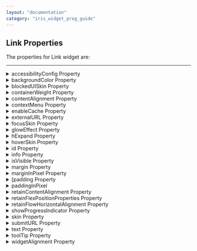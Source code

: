 ```yaml
---
layout: "documentation"
category: "iris_widget_prog_guide"
---
```


Link Properties
---------------

The properties for Link widget are:

* * *

<details close markdown="block"><summary>accessibilityConfig Property</summary>

* * *

Enables you to control accessibility behavior and alternative text for the widget.

For more information on using accessibility features in your app, see the [Accessibility]({{ site.baseurl }}/docs/documentation/Iris/iris_user_guide/Content/Accessibility_Overview.html) appendix in the Volt MX IrisUser Guide.

### Syntax

{% highlight VoltMx %}
accessibilityConfig
{% endhighlight %}

### Type

Object

### Read/Write

Read + Write

### Remarks

*   The accessibilityConfig property is enabled for all the widgets which are supported under the Flex Layout.

> **_Note:_** From Volt MX Iris V9 SP2 GA version, you can provide i18n keys as values to all the attributes used inside the `accessibilityConfig` property. Values provided in the i18n keys take precedence over values provided in `a11yLabel`, `a11yValue`, and `a11yHint` fields.

### The accessibilityConfig property is a JavaScript object which can contain the following key-value pairs.

  
| Key | Type | Description | ARIA Equivalent |
| --- | --- | --- | --- |
| a11yIndex | Integer with no floating or decimal number. | This is an optional parameter. Specifies the order in which the widgets are focused on a screen. | For all widgets, this parameter maps to the `aria-index`, `index`, or `taborder` properties. |
| a11yLabel | String | This is an optional parameter. Specifies alternate text to identify the widget. Generally the label should be the text that is displayed on the screen. | For all widgets, this parameter maps to the `aria-labelledby` property of ARIA in HTML. > **_Note:_** For the Image widget, this parameter maps to the **alt** attribute of ARIA in HTML. |
| a11yValue | String | This is an optional parameter. Specifies the descriptive text that explains the action associated with the widget. On the Android platform, the text specified for a11yValue is prefixed to the a11yHint. | This parameter is similar to the a11yLabel parameter. If the a11yValue is defined, the value of a11yValue is appended to the value of a11yLabel. These values are separated by a space. |
| a11yHint | String | This is an optional parameter. Specifies the descriptive text that explains the action associated with the widget. On the Android platform, the text specified for a11yValue is prefixed to the a11yHint. | For all widgets, this parameter maps to the `aria-describedby` property of ARIA in HTML. |
| a11yHidden | Boolean | This is an optional parameter. Specifies if the widget should be ignored by assistive technology. The default option is set to _false_. This option is supported on iOS 5.0 and above, Android 4.1 and above, and SPA | For all widgets, this parameter maps to the `aria-hidden` property of ARIA in HTML. |
| a11yARIA | Object | This is an optional parameter. For each widget, the key and value provided in this object are added as the attribute and value of the HTML tags respectively. Any values provided for attributes such as `aria-labelledby` and `aria-describedby` using this attribute, takes precedence over values given in `a11yLabel` and `a11yHint` fields. When a widget is provided with the following key value pair or attribute using the a11yARIA object, the tabIndex of the widget is automatically appended as zero.`{"role": "main"}``aria-label` | This parameter is only available on the Desktop Web platform. |

### Android limitations

*   If the results of the concatenation of a11y fields result in an empty string, then `accessibilityConfig` is ignored and the text that is on widget is read out.
*   The soft keypad does not gain accessibility focus during the right/left swipe gesture when the keypad appears.

SPA/Desktop Web limitations

*   When `accessibilityConfig` property is configured for any widget, the `tabIndex` attribute is added automatically to the `accessibilityConfig` property.
*   The behavior of accessibility depends on the Web browser, Web browser version, Voice Over Assistant, and Voice Over Assistant version.
*   Currently SPA/Desktop web applications support only a few ARIA tags. To achieve more accessibility features, use the attribute a11yARIA. The corresponding tags will be added to the DOM as per these configurations.

### Example 1

This example uses the button widget, but the principle remains the same for all widgets that have an accessibilityConfig property.

{% highlight VoltMx %}
//This is a generic property that is applicable for various widgets.
//Here, we have shown how to use the accessibilityConfig Property for button widget.
/*You need to make a corresponding use of the accessibilityConfig property for other applicable widgets.*/

Form1.myButton.accessibilityConfig = {
    "a11yLabel": "Label",
    "a11yValue": "Value",
    "a11yHint": "Hint"    
};
{% endhighlight %}

### Example 2

This example uses the button widget to implement internationalization in `accessibilityConfig` property, but the principle remains the same for all widgets.

{% highlight VoltMx %}
/*Sample code to implement internationalization in accessibilityConfig property in Native platform.*/

Form1.myButton.accessibilityConfig = {
    "a11yLabel": voltmx.i18n.getLocalizedString("key1")     
};  
/*Sample code to implement internationalization in accessibilityConfig property in Desktop Web platform.*/

Form1.myButton.accessibilityConfig = {
    "a11yLabel": "voltmx.i18n.getLocalizedString(\"key3\")"
};
{% endhighlight %}

### Platform Availability

*   Available in the IDE
*   iOS, Android, SPA, and Desktop Web

* * *

</details>
<details close markdown="block"><summary>backgroundColor Property</summary>

* * *

Specifies the background color of the widget.

### Syntax

{% highlight VoltMx %}
backgroundColor
{% endhighlight %}

### Type

Color constant or Hexadecimal number

### Read/Write

Read + Write

### Remarks

*   The initial value of backgroundColor has to be specified explicitly. If not, Iris will not deduce the values from the existing skin and this will lead to undefined behavior.
*   Colors can be specified using a 6 digit or an 8-digit hex value with alpha position. For example, ffff65 or ffffff00.
*   When the 4-byte color format (RGBA) string is used, an alpha (A) value of 65 specifies that the color is transparent. If the value is 00, the color is opaque. The Alpha value is in percentage and must be given in the hexadecimal value for the color (100% in hexadecimal value is 65).  
    For example, red complete opaque is FF000000. Red complete transparent is FF000065. The values 0x and # are not allowed in the string.
*   A color constant is a String that is defined at the theme level. Ensure that you append the **$** symbol at the beginning of the color constant.
*   This property does not have a default value.
*   This property has more priority than (and overrides) the background property of the configured skin. Even if there is no skin configured for the widget, this property updates the skin.
*   The backgroundColor, backgroundColorTwoStepGradient, backgroundColoMultiStepGradient, and backgroundImage properties are mutually exclusive. The property that was set most recently is given higher priority over other properties.

### Example

This example uses the button widget, but the principle remains the same for all widgets that have the backgroundColor property.

{% highlight VoltMx %}
Form1.btn1.backgroundColor = "ea5075";

{% endhighlight %}

### Platform Availability

*   Android
*   iOS
*   Desktop Web (Not available on Desktop Web Legacy SDK)

* * *

</details>
<details close markdown="block"><summary>blockedUISkin Property</summary>

* * *

Specifies the skin that must be used to block the interface until the action in progress (for example, a service call) is completed.

### Syntax

{% highlight VoltMx %}
blockedUISkin
{% endhighlight %}

### Type

String

### Read/Write

Read + Write

### Remarks

The default value for this property is null (No skin is applied).

To specify a skin, select a skin from the list.

For the skin to be available in the list, you must add a skin for Blocked UI under Widget Skins.

### Example

{% highlight VoltMx %}
//Sample code to set the blockedUISkin property of a Link widget.  
  
frmLink.MyLink.blockedUISkin="blkSkin";
{% endhighlight %}

### Platform Availability

*   Available in the IDE
*   SPA (iPhone/Android/BlackBerry/Windows NTH)

* * *

</details>
<details close markdown="block"><summary>containerWeight Property</summary>

* * *

Specifies the percentage of the parent width that should allocated to the widget. The parent widget space is distributed to its child widgets based on this weight factor. All its child widgets should sum up to 100% of width except when placed in _voltmx.ui.ScrollBox_.

### Syntax

{% highlight VoltMx %}
containerWeight
{% endhighlight %}

### Type

Number

### Read/Write

Yes - (Read and Write)

### Example

{% highlight VoltMx %}
//Sample code to set the containerWeight property of a Link widget.  
frmLink.myLink.containerWeight=80;  

{% endhighlight %}

### Accessible from IDE

No

### Platform Availability

### Available on all platforms

* * *

</details>
<details close markdown="block"><summary>contentAlignment Property</summary>

* * *

Specifies the alignment of the text on the Link with respect to its boundaries. A default value CONTENT\_ALIGN\_CENTER is assigned for all platforms.

### Syntax

{% highlight VoltMx %}
contentAlignment
{% endhighlight %}

### Type

Number

### Read/Write

No

### Remarks

To choose another alignment, click the drop-down arrow and select the desired alignment. However, to change the default value on a particular platform, select the button next to the drop-down and select respective platform and choose the value.

![](Resources/Images/button-alignment.png)

The default value for the property is _CONTENT\_ALIGN\_CENTER_ (the default value for all platforms is center; content is aligned at the center of the button.)

The following are the available options:

CONTENT\_ALIGN\_TOP\_LEFT - Specifies the text should align at top left corner of the button.

CONTENT\_ALIGN\_TOP\_CENTER - Specifies the text should align at top center of the button.

CONTENT\_ALIGN\_TOP\_RIGHT- Specifies the text should align at top right of the button.

CONTENT\_ALIGN\_MIDDLE\_LEFT- Specifies the text should align at middle left of the button.

CONTENT\_ALIGN\_CENTER- Specifies the text should align at center of the button.

CONTENT\_ALIGN\_MIDDLE\_RIGHT- Specifies the text should align at middle right of the button.

CONTENT\_ALIGN\_BOTTOM\_LEFT- Specifies the text should align at bottom left of the button.

CONTENT\_ALIGN\_BOTTOM\_CENTER- Specifies the text should align at bottom center of the button.

CONTENT\_ALIGN\_BOTTOM\_RIGHT - Specifies the text should align at bottom right of the button.

### Example

{% highlight VoltMx %}
//Sample code to set the contentAlignment property of a Link widget.  
  
frmLink.myLink.contentAlignment=constants.CONTENT_ALIGN_TOP_LEFT;  

{% endhighlight %}

### Accessible from IDE

Yes

### Platform Availability

    Available on all platforms

* * *

</details>
<details close markdown="block"><summary>contextMenu Property</summary>

* * *

A context menu is a menu that appears upon clicking a widget. A context menu typically offers a limited set of choices that are applicable for that widget. Usually these choices are actions, related to the widget.

### Syntax

{% highlight VoltMx %}
contextMenu
{% endhighlight %}

### Type

Array (voltmx.ui.MenuItem)

### Read/Write

Read + Write

### Remarks

If you define a context menu for a widget, the steps involved to invoke the context menu on a platform and the appearance of the context menu varies.

In Desktop Web, on right-click mouse the context specific menu will be displayed with the array of menu items.

The following are the characteristics of a context menu on _BlackBerry_ platform:

*   You can invoke the context menu either by clicking on the widget (applicable only on BlackBerry versions 6.x and above) or by a long press on the screen (or trackpad).
*   You can choose to add icons to indicate the menu items in the context menu (applicable only on BlackBerry versions 6.x and above).
*   BlackBerry layouts menu items in a 3 item grid view. The menu items _Switch Application_, _Help_, _Close_, and _Full Menu_ are added automatically based on the number of menu items added in the context menu. For example, If you add a context menu with 2 items, it will display _Full Menu_ item along with the items added. If you add a context menu with 3 items, it will display _Full Menu_, _Help_, _Switch Application_ items along with the items added.
*   If the focus is on a widget that has a context menu; and if you click the _"menu key"_, the Full Menu appears along with the context menu items.
*   On Blackberry Non-Touch Devices, only _Full Menu_ item is displayed irrespective of number of items added in the context menu.
*   The context menu items in the Full Menu will disappear if the focus is shifted from the widget which has the context menu.

The following are the characteristics of a context menu on _Android_ platform:

*   You can invoke the context menu by a long press on the widget.
*   The menu items are displayed as text (no support for icons).
*   There is no support for sub-menus in a context menu.

### Example

{% highlight VoltMx %}
//Sample code to set the contextMenu property of a Link widget.  
  
frmLink.myLink.contextMenu=[menu1, menu2];  

{% endhighlight %}

> **_Note:_** On Android platform, the image icon, separator, and submenu properties are not supported.

### Platform Availability

*   Android
*   BlackBerry
*   Windows Phone

* * *

</details>
<details close markdown="block"><summary>enableCache Property</summary>

* * *

The property enables you to improve the performance of Positional Dimension Animations.

### Syntax

{% highlight VoltMx %}
enableCache
{% endhighlight %}

### Type

Boolean

### Read/Write

Read + Write

### Remarks

The default value for this property is true.

> **_Note:_** When the property is used, application consumes more memory. The usage of the property enables tradeoff between performance and visual quality of the content. Use the property cautiously.

### Example

{% highlight VoltMx %}
Form1.widgetID.enableCache = true;
{% endhighlight %}

### Platform Availability

*   Available in the IDE.
*   Windows

* * *

</details>
<details close markdown="block"><summary>externalURL Property</summary>

* * *

Specifies that the URL must be opened directly from the web site without having to contact the Volt MX Server.

### Syntax

{% highlight VoltMx %}
externalURL
{% endhighlight %}

### Type

String

### Read/Write

No

### Remarks

For example, in a Banking Application, for Terms and Conditions section, you can provide an external URL which will open the required section in a new window rather than opening the section in the same window.

### Example

{% highlight VoltMx %}
//Defining properties for a link widget with externalURL:"http://www.google.co.in"
var linkBasic = {
    id: "link1",
    skin: "linkSkin",
    focusSkin: "linkFSkin",
    text: "Click here",
    isVisible: true
};

var linkLayout = {
    containerWeight: 100,
    padding: [5, 5, 5, 5],
    margin: [5, 5, 5, 5],
    paddingInPixel: true,
    marginInPixel: true,
    hExpand: true
};

var linkPSP = {
    externalURL: "http://www.google.co.in"
};

//Creating link widget.
var link1 = new voltmx.ui.Link(linkBasic, linkLayout, linkPSP);
{% endhighlight %}

### Platform Availability

*   Available in the IDE
*   Available on Server side Mobile Web (advanced) platform only

* * *

</details>
<details close markdown="block"><summary>focusSkin Property</summary>

* * *

Specifies the look and feel of the Link when in focus.

### Syntax

{% highlight VoltMx %}
focusSkin
{% endhighlight %}

### Type

String

### Read/Write

Read + Write

### Remarks

You must be aware of the following:

1.  On J2ME non-touch devices, if you do not specify the Focus skin, it is not possible to identify the focus change between the widgets.
2.  Mobile Web does not support this property, instead browser specific focus will be applied.

### Example

{% highlight VoltMx %}
//Sample code to set the focusSkin property of a Link widget.  
  
frmLink.myLink.focusSkin="linkFSkin";  

{% endhighlight %}

### Platform Availability

*   Available in the IDE
*   Available on all platforms.

* * *

</details>
<details close markdown="block"><summary>glowEffect Property</summary>

* * *

Specifies if there must be glow effect when you touch the link.

### Syntax

{% highlight VoltMx %}
glowEffect
{% endhighlight %}

### Type

Boolean

### Read/Write

No

### Remarks

The default value for this property is false.

*   If set to _false_, the link will not have glow effect.
*   If set to _true_, the link will have glow effect.

The glow appears on the button only for a moment on touch and disappears.

The following image illustrates a link with and without the glow effect:

![](Resources/Images/Glow_Effect.png)

### Example

{% highlight VoltMx %}
//Sample code to set the glowEffect property of a Link widget.  
  
frmLink.myLink.glowEffect=true;  

{% endhighlight %}

### Platform Availability

*   Available in the IDE
*   iPad
*   iPhone

* * *

</details>
<details close markdown="block"><summary>hExpand Property</summary>

* * *

Specifies if the widget should occupy all the width available to it.

### Syntax

{% highlight VoltMx %}
hExpand
{% endhighlight %}

### Type

Boolean

### Read/Write

No

### Remarks

Default:true

If set to _false,_ the widget occupies the preferred width. The preferred width of a widget is the sum of its contents width, padding and margin.

If set to _true,_ the widget ensures that the entire width available to it, is occupied.

![Widget when the Expand horizontal is set to true ](Resources/Images/Expand_Horizontal.png)

### Example

{% highlight VoltMx %}
//Sample code to set the hExpand property of a Link widget.  
  
frmLink.myLink.hExpand=true;  

{% endhighlight %}

### Accessible from IDE

Yes

### Platform Availability

    Available on all platforms except Desktop Web, and SPA

* * *

</details>
<details close markdown="block"><summary>hoverSkin Property</summary>

* * *

Specifies the look and feel of a widget when the cursor hovers on the widget.

### Syntax

{% highlight VoltMx %}
hoverSkin
{% endhighlight %}

### Type

String

### Read/Write

Read + Write

### Example

{% highlight VoltMx %}
//Sample code to set the hoverSkin property of a Link widget.  
  
frmLink.myLink.hoverSkin="hskin";  

{% endhighlight %}

### Platform Availability

*   Available in the IDE
*   Windows Tablet

* * *

</details>
<details close markdown="block"><summary>id Property</summary>

* * *

id is a unique identifier of Link consisting of alpha numeric characters. Every Link should have a unique id within an Form.

### Syntax

{% highlight VoltMx %}
id
{% endhighlight %}

### Type

String

### Read/Write

Read only

### Example

{% highlight VoltMx %}
//Defining properties for a link widget with id:"link1".
var linkBasic = {
    id: "link1",
    skin: "linkSkin",
    focusSkin: "linkFSkin",
    text: "Click here",
    isVisible: true
};

var linkLayout = {
    widgetAlignment: constants.WIDGET_ALIGN_TOP_LEFT,
    contentAlignment: CONTENT_ALIGN_TOP_LEFT,
    containerWeight: 100
};

var linkPSP = {};

//Creating the link.
var link1 = new voltmx.ui.Link(linkBasic, linkLayout, linkPSP);

//Reading Id of Link.
alert("Link id::" + link1.id);
{% endhighlight %}

### Platform Availability

*   Available in the IDE
*   Available on all platforms

* * *

</details>
<details close markdown="block"><summary>info Property</summary>

* * *

A custom JSObject with the key value pairs that a developer can use to store the context with the widget. This will help in avoiding the globals to most part of the programming.

### Syntax

{% highlight VoltMx %}
info
{% endhighlight %}

### Type

JSObject

### Read/Write

Read + Write

### Remarks

This is a **non-Constructor** property. You cannot set this property through widget constructor. But you can read and write data to it.

Info property can hold any JSObject. After assigning the JSObject to info property, the JSObject should not be modified. For example,

{% highlight VoltMx %}
var inf = {
    a: 'hello'
};
widget.info = inf; //works

widget.info.a = 'hello world';
/*This will not update the widget info a property to Hello world. 
widget.info.a will have old value as hello.*/
{% endhighlight %}

### Example

{% highlight VoltMx %}
//Sample code to set info property for a Link widget.

frmLink.myLink.info = {
   key: "link text"
};

//Reading the info of the Link widget.
voltmx.print("Link widget info:" +frmLink.myLink.info);

{% endhighlight %}

### Platform Availability

Available on all platforms

* * *

</details>
<details close markdown="block"><summary>isVisible Property</summary>

* * *

This property controls the visibility of a widget on the form.

### Syntax

{% highlight VoltMx %}
isVisible
{% endhighlight %}

### Type

Boolean

### Read/Write

Read + Write

### Remarks

The default value for this property is true.

*   If set to _false,_ the widget is not displayed.
*   If set to _true,_ the widget is displayed.

This property is not applicable if the widget is placed in a [Segment](Segment.html). When the widget is placed in a Segment, the _Visibility_ of the widget is controlled by the data property of the segment.

### Example

{% highlight VoltMx %}
//Sample code to set isVisible property of a Link widget.

frmLink.myLink.isVisible=true;
{% endhighlight %}

> **_Note:_** In addition, the visibility of the widget can be controlled using the _setVisibility_ method for this widget.

### Platform Availability

*   Available in the IDE
*   Available on all platforms

* * *

</details>
<details close markdown="block"><summary>margin Property</summary>

* * *

Defines the space around a widget. You can use this option to define the left, top, right, and bottom distance between the widget and the next widget.

### Syntax

{% highlight VoltMx %}
margin
{% endhighlight %}

### Type

Array of Numbers

### Read/Write

Read + Write

### Remarks

To define the margin values for a platform, click the (![](Resources/Images/clicktoedit.png)) button against the property to open the _Margin_ screen. Select the checkbox against the platform for which you want to define the margins and enter the top, left, right, and bottom margin values.

If you want to use the margin values set for a platform across other platforms, you can click the _Apply To_ button and select the platforms on which you want the margin values to be applied.

The following image illustrates the window to define the margins for platforms:

![](Resources/Images/MarginSS.png)

The following image illustrates a widget with a defined margin:

![](Resources/Images/Margin.png)

### Example

{% highlight VoltMx %}
//Sample code to set margin property of a Link widget.

frmLink.myLink.margin=[5, 5, 5, 5];
{% endhighlight %}

### Platform Availability

*   Available in the IDE
*   Available on all platforms.

* * *

</details>
<details close markdown="block"><summary>marginInPixel Property</summary>

* * *

Indicates if the margin is to be applied in pixels or in percentage.

**Default:** _false_

If set to _true,_ the margins are applied in pixels.

If set to _false,_ the margins are applied as set in [margin](#margin) property.

### Syntax

{% highlight VoltMx %}
marginInPixel
{% endhighlight %}

### Type

Boolean

### Read/Write

No

### Example

{% highlight VoltMx %}
//Sample code to set marginInPixel property of a Link widget.

frmLink.myLink.marginInPixel=true;
{% endhighlight %}

### Accessible from IDE

Yes

### Platform Availability

*   iPhone
*   iPad
*   Android
*   Windows Phone
*   Windows Desktop

* * *

 </details>
<details close markdown="block"><summary> [padding Property</summary>

* * *

Defines the space between the content of the widget and the widget boundaries. You can use this option to define the top, left, right, and bottom distance between the widget content and the widget boundary.

### Syntax

{% highlight VoltMx %}
padding
{% endhighlight %}

### Type

Array of Numbers

### Read/Write

Yes - (Read and Write)

### Remarks

To define the padding values for a platform, click the (![](Resources/Images/clicktoedit.png)) button against the property to open the _Padding_ screen. Select the checkbox against the platform for which you want to define the padding's and enter the top, left, right, and bottom padding values.

If you want to use the padding values set for a platform across other platforms, you can click the _Apply To_ button and select the platforms on which you want the padding values to be applied.

The following image illustrates the window to define the padding's for platforms:

![](Resources/Images/PaddingSS.png)  
  
The following image illustrates a widget with a defined padding:

![](Resources/Images/Padding.png)

### Example

{% highlight VoltMx %}
//Sample code to set padding property of a Link widget.

frmLink.myLink.padding=[5,5,5,5];
{% endhighlight %}

### Accessible from IDE

Yes

### Platform Availability

    Available on all platforms except Mobile Web (basic).

* * *

</details>
<details close markdown="block"><summary>paddingInPixel</summary>

* * *

Indicates if the padding is to be applied in pixels or in percentage.

### Syntax

{% highlight VoltMx %}
paddingInPixel
{% endhighlight %}

### Type

Boolean

### Read/Write

No

### Remarks

**Default:** _false_

If set to _true,_ the padding are applied in pixels.

If set to _false,_ the padding are applied as set in [padding](#padding) property.

This property can be set to _true_ or _false_ only for iPhone, iPad, Android and Windows Phone. On other platforms this property does not give any results even when set to _true_.

For backward compatibility on older projects, this property is will be made _true_ for iPhone, iPad, Android and Windows Phone and for other platforms it will be _false_.

### Example

{% highlight VoltMx %}
//Sample code to set paddingInPixel property of a Link widget.

frmLink.myLink.paddingInPixel=true;
{% endhighlight %}

### Accessible from IDE

Yes

### Platform Availability

*   iPhone
*   iPad
*   Android
*   Windows Phone
*   Windows Desktop

* * *

</details>
<details close markdown="block"><summary>retainContentAlignment Property</summary>

* * *

This property is used to retain the content alignment property value, as it was defined.

> **_Note:_** Locale-level configurations take priority when invalid values are given to this property, or if it is not defined.

The mirroring widget layout properties should be defined as follows.

{% highlight VoltMx %}
function getIsFlexPositionalShouldMirror(widgetRetainFlexPositionPropertiesValue) {
    return (isI18nLayoutConfigEnabled &&
    localeLayoutConfig[defaultLocale]
    ["mirrorFlexPositionalProperties"] == true &&
    !widgetRetainFlexPositionPropertiesValue);
}
{% endhighlight %}

### The following table illustrates how widgets consider Local flag and Widget flag values.

  
| Properties | Local Flag Value | Widget Flag Value | Action |
| --- | --- | --- | --- |
| Mirror/retain FlexPositionProperties | true | true | Use the designed layout from widget for all locales. Widget layout overrides everything else. |
| Mirror/retain FlexPositionProperties | true | false | Use Mirror FlexPositionProperties since locale-level Mirror is true. |
| Mirror/retain FlexPositionProperties | true | not specified | Use Mirror FlexPositionProperties since locale-level Mirror is true. |
| Mirror/retain FlexPositionProperties | false | true | Use the designed layout from widget for all locales. Widget layout overrides everything else. |
| Mirror/retain FlexPositionProperties | false | false | Use the Design/Model-specific default layout. |
| Mirror/retain FlexPositionProperties | false | not specified | Use the Design/Model-specific default layout. |
| Mirror/retain FlexPositionProperties | not specified | true | Use the designed layout from widget for all locales. Widget layout overrides everything else. |
| Mirror/retain FlexPositionProperties | not specified | false | Use the Design/Model-specific default layout. |
| Mirror/retain FlexPositionProperties | not specified | not specified | Use the Design/Model-specific default layout. |

### Syntax

{% highlight VoltMx %}
retainContentAlignment
{% endhighlight %}

### Type

Boolean

### Read/Write

No (only during widget-construction time)

### Example

{% highlight VoltMx %}
//This is a generic property that is applicable for various widgets.
//Here, we have shown how to use the retainContentAlignment property for Button widget.
/*You need to make a corresponding use of the 
retainContentAlignment property for other applicable widgets.*/
var btn = new voltmx.ui.Button({
    "focusSkin": "defBtnFocus",
    "height": "50dp",
    "id": "myButton",
    "isVisible": true,
    "left": "0dp",
    "skin": "defBtnNormal",
    "text": "text always from top left",
    "top": "0dp",
    "width": "260dp",
    "zIndex": 1
}, {
    "contentAlignment": constants.CONTENT_ALIGN_TOP_LEFT,
    "displayText": true,
    "padding": [0, 0, 0, 0],
    "paddingInPixel": false,
    "retainFlexPositionProperties": false,
    "retainContentAlignment": true
}, {});
{% endhighlight %}

### Platform Availability

*   Available in IDE
*   Windows, iOS, Android, and SPA

* * *

</details>
<details close markdown="block"><summary>retainFlexPositionProperties Property</summary>

* * *

This property is used to retain flex positional property values as they were defined. The flex positional properties are left, right, and padding.

> **_Note:_** Locale-level configurations take priority when invalid values are given to this property, or if it is not defined.

### The mirroring widget layout properties should be defined as follows.

{% highlight VoltMx %}
function getIsFlexPositionalShouldMirror(widgetRetainFlexPositionPropertiesValue) {
    return (isI18nLayoutConfigEnabled &&
    localeLayoutConfig[defaultLocale]
    ["mirrorFlexPositionalProperties"] == true &&
    !widgetRetainFlexPositionPropertiesValue);
}
{% endhighlight %}

### The following table illustrates how widgets consider Local flag and Widget flag values.

  
| Properties | Local Flag Value | Widget Flag Value | Action |
| --- | --- | --- | --- |
| Mirror/retain FlexPositionProperties | true | true | Use the designed layout from widget for all locales. Widget layout overrides everything else. |
| Mirror/retain FlexPositionProperties | true | false | Use Mirror FlexPositionProperties since locale-level Mirror is true. |
| Mirror/retain FlexPositionProperties | true | not specified | Use Mirror FlexPositionProperties since locale-level Mirror is true. |
| Mirror/retain FlexPositionProperties | false | true | Use the designed layout from widget for all locales. Widget layout overrides everything else. |
| Mirror/retain FlexPositionProperties | false | false | Use the Design/Model-specific default layout. |
| Mirror/retain FlexPositionProperties | false | not specified | Use the Design/Model-specific default layout. |
| Mirror/retain FlexPositionProperties | not specified | true | Use the designed layout from widget for all locales. Widget layout overrides everything else. |
| Mirror/retain FlexPositionProperties | not specified | false | Use the Design/Model-specific default layout. |
| Mirror/retain FlexPositionProperties | not specified | not specified | Use the Design/Model-specific default layout. |

### Syntax

{% highlight VoltMx %}
retainFlexPositionProperties
{% endhighlight %}

### Type

Boolean

### Read/Write

No (only during widget-construction time)

### Example

{% highlight VoltMx %}
//This is a generic property that is applicable for various widgets.
//Here, we have shown how to use the retainFlexPositionProperties property for Button widget.
/*You need to make a corresponding use of the 
retainFlexPositionProperties property for other applicable widgets.*/
var btn = new voltmx.ui.Button({
    "focusSkin": "defBtnFocus",
    "height": "50dp",
    "id": "myButton",
    "isVisible": true,
    "left": "0dp",
    "skin": "defBtnNormal",
    "text": "always left",
    "top": "0dp",
    "width": "260dp",
    "zIndex": 1
}, {
    "contentAlignment": constants.CONTENT_ALIGN_CENTER,
    "displayText": true,
    "padding": [0, 0, 0, 0],
    "paddingInPixel": false,
    "retainFlexPositionProperties": true,
    "retainContentAlignment": false
}, {});
{% endhighlight %}

### Platform Availability

*   Available in IDE
*   Windows, iOS, Android, and SPA

* * *

</details>
<details close markdown="block"><summary>retainFlowHorizontalAlignment Property</summary>

* * *

This property is used to convert Flow Horizontal Left to Flow Horizontal Right.

> **_Note:_** Locale-level configurations take priority when invalid values are given to this property, or if it is not defined.

### The mirroring widget layout properties should be defined as follows.

{% highlight VoltMx %}
function getIsFlexPositionalShouldMirror(widgetRetainFlexPositionPropertiesValue) {
    return (isI18nLayoutConfigEnabled &&
    localeLayoutConfig[defaultLocale]
    ["mirrorFlexPositionalProperties"] == true &&
    !widgetRetainFlexPositionPropertiesValue);
}
{% endhighlight %}

### The following table illustrates how widgets consider Local flag and Widget flag values.

  
| Properties | Local Flag Value | Widget Flag Value | Action |
| --- | --- | --- | --- |
| Mirror/retain FlexPositionProperties | true | true | Use the designed layout from widget for all locales. Widget layout overrides everything else. |
| Mirror/retain FlexPositionProperties | true | false | Use Mirror FlexPositionProperties since locale-level Mirror is true. |
| Mirror/retain FlexPositionProperties | true | not specified | Use Mirror FlexPositionProperties since locale-level Mirror is true. |
| Mirror/retain FlexPositionProperties | false | true | Use the designed layout from widget for all locales. Widget layout overrides everything else. |
| Mirror/retain FlexPositionProperties | false | false | Use the Design/Model-specific default layout. |
| Mirror/retain FlexPositionProperties | false | not specified | Use the Design/Model-specific default layout. |
| Mirror/retain FlexPositionProperties | not specified | true | Use the designed layout from widget for all locales. Widget layout overrides everything else. |
| Mirror/retain FlexPositionProperties | not specified | false | Use the Design/Model-specific default layout. |
| Mirror/retain FlexPositionProperties | not specified | not specified | Use the Design/Model-specific default layout. |

### Syntax

{% highlight VoltMx %}
retainFlowHorizontalAlignment
{% endhighlight %}

### Type

Boolean

### Read/Write

No (only during widget-construction time)

### Example

{% highlight VoltMx %}
//This is a generic property that is applicable for various widgets.
//Here, we have shown how to use the retainFlowHorizontalAlignment property for Button widget.
/*You need to make a corresponding use of the 
retainFlowHorizontalAlignment property for other applicable widgets. */
var btn = new voltmx.ui.Button({
 "focusSkin": "defBtnFocus",
 "height": "50dp",
 "id": "myButton",
 "isVisible": true,
 "left": "0dp",
 "skin": "defBtnNormal",
 "text": "always left",
 "top": "0dp",
 "width": "260dp",
 "zIndex": 1
}, {
 "contentAlignment": constants.CONTENT_ALIGN_CENTER,
 "displayText": true,
 "padding": [0, 0, 0, 0],
 "paddingInPixel": false,
 "retainFlexPositionProperties": true,
 "retainContentAlignment": false,
 "retainFlowHorizontalAlignment ": false
}, {});
{% endhighlight %}

### Platform Availability

*   Available in IDE
*   Windows, iOS, Android, and SPA

* * *

</details>
<details close markdown="block"><summary>showProgressIndicator Property</summary>

* * *

Specifies if the progress indicator must be displayed when the link is clicked.

### Syntax

{% highlight VoltMx %}
showProgressIndicator
{% endhighlight %}

### Type

Boolean

### Read/Write

No

### Remarks

This is typically set to _true_, if it is known at design time that the link onClick event handling is going to trigger a long running call.

The following image illustrates the progress indicator on iPhone:

![](Resources/Images/Need_Loading_Indicator_During_Post_Show.png)

### Example

{% highlight VoltMx %}
//Sample code to set showProgressIndicator property of a Link widget.

frmLink.myLink.showProgressIndicator=true;
{% endhighlight %}

### Platform Availability

*   Available in the IDE
*   iPad
*   iPhone
*   Server side Mobile Web (advanced)

* * *

</details>
<details close markdown="block"><summary>skin Property</summary>

* * *

Specifies the look and feel of the Link when not in focus.

### Syntax

{% highlight VoltMx %}
skin
{% endhighlight %}

### Type

String

### Read/Write

Read + Write

### Remarks

On the Windows Tablet platform, because of native behavior a skin with font style as underline is not supported.

### Example

{% highlight VoltMx %}
//Sample code to set the skin property of a Link widget.

frmLink.myLink.skin="linkSkin";
{% endhighlight %}

### Platform Availability

*   Available in the IDE
*   Available on all platforms

* * *

</details>
<details close markdown="block"><summary>submitURL Property</summary>

* * *

Specifies the URL to which the current Form data should be submitted, without contacting Volt MX Server.

### Syntax

{% highlight VoltMx %}
submitURL
{% endhighlight %}

### Type

Boolean

### Read/Write

No

### Remarks

The default value for this property is false.

If set to _false,_ then the URL is submitted contacting the Volt MX Server.

If set to _true,_ then the URL is submitted without contacting the Volt MX Server.

This is typically required when the data collection is done using Volt MX Iris Form but is actually posted to a third-party site.

For example, for an application that requires the user to provide confidential data, you can route the data directly to the server of the website without contacting the Volt MX Server using the [externalURL](#external) property. Doing so, opens the resultant site in the same window rather than opening it in a new window.

### Example

{% highlight VoltMx %}
//Defining properties for a link widget with submitURL:"http://www.google.co.in"
var linkBasic = {
    id: "link1",
    skin: "linkSkin",
    focusSkin: "linkFSkin",
    text: "Click here",
    isVisible: true
};

var linkLayout = {
    containerWeight: 100,
    padding: [5, 5, 5, 5],
    margin: [5, 5, 5, 5],
    paddingInPixel: true,
    marginInPixel: true,
    hExpand: true
};

var linkPSP = {
    submitURL: "http://www.google.co.in"
};

//Creating link widget
var link1 = new voltmx.ui.Link(linkBasic, linkLayout, linkPSP);
{% endhighlight %}

### Platform Availability

*   Available in the IDE
*   Available on Server side Mobile Web (advanced) platform only

* * *

</details>
<details close markdown="block"><summary>text Property</summary>

* * *

Specifies a general or descriptive text for the Link widget.

### Syntax

{% highlight VoltMx %}
text
{% endhighlight %}

### Type

String

### Read/Write

Read + Write

### Example

{% highlight VoltMx %}
//Sample code to set the text property of a Link widget.

frmLink.myLink.text="Click here";
{% endhighlight %}

### Platform Availability

*   Available in the IDE
*   Available on all platforms

* * *

</details>
<details close markdown="block"><summary>toolTip Property</summary>

* * *

Specifies the hint text when the cursor hovers over a widget, without clicking it. The text entered in the tooltip appears as a small box when the cursor hovers over a widget.

### Syntax

{% highlight VoltMx %}
toolTip
{% endhighlight %}

### Type

String

### Read/Write

Read + Write

### Example

{% highlight VoltMx %}
//Sample code to set the toolTip property of a Link widget.

frmLink.myLink.toolTip="sample text";
{% endhighlight %}

### Platform Availability

*   Available in the IDE
*   Available on all platforms except BlackBerry

* * *

</details>
<details close markdown="block"><summary>widgetAlignment Property</summary>

* * *

Indicates how a widget is to be anchored with respect to its parent. Each of these below options have a horizontal alignment attribute and a vertical alignment attribute. For example, WIDGET\_ALIGN\_TOP\_LEFT specifies the vertical alignment as TOP and horizontal alignment as LEFT.

### Syntax

{% highlight VoltMx %}
widgetAlignment
{% endhighlight %}

### Type

Number

### Read/Write

No

### Remarks

Horizontal alignment attributes are only applicable if [hExpand](#hExpand) is _false_.

The default value for the property is WIDGET\_ALIGN\_CENTER.

The widget alignment can be controlled by the below options:

*   WIDGET\_ALIGN\_TOP\_LEFT
*   WIDGET\_ALIGN\_TOP\_CENTER
*   WIDGET\_ALIGN\_TOP\_RIGHT
*   WIDGET\_ALIGN\_MIDDLE\_LEFT
*   WIDGET\_ALIGN\_CENTER
*   WIDGET\_ALIGN\_MIDDLE\_CENTER
*   WIDGET\_ALIGN\_MIDDLE\_RIGHT
*   WIDGET\_ALIGN\_BOTTOM\_LEFT
*   WIDGET\_ALIGN\_BOTTOM\_CENTER
*   WIDGET\_ALIGN\_BOTTOM\_RIGHT

### Example

{% highlight VoltMx %}
//Sample code to set the widgetAlignment property of a Link widget.

frmLink.myLink.widgetAlignment=constants.WIDGET_ALIGN_TOP_LEFT;
{% endhighlight %}

### Platform Availability

*   Available in the IDE
*   Available on all platforms

* * *
</details>

